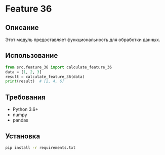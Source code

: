 # Feature 36
## Описание
Этот модуль предоставляет функциональность для обработки данных.
## Использование
```python
from src.feature_36 import calculate_feature_36
data = [1, 2, 3]
result = calculate_feature_36(data)
print(result)  # [2, 4, 6]
```
## Требования
- Python 3.6+
- numpy
- pandas
## Установка
```bash
pip install -r requirements.txt
```